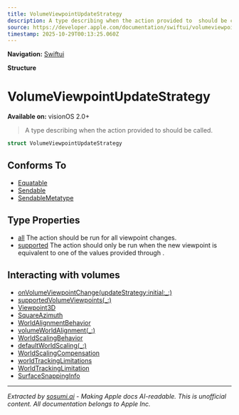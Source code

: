 ```yaml
---
title: VolumeViewpointUpdateStrategy
description: A type describing when the action provided to  should be called.
source: https://developer.apple.com/documentation/swiftui/volumeviewpointupdatestrategy
timestamp: 2025-10-29T00:13:25.060Z
---
```


**Navigation:** [Swiftui](/documentation/swiftui)

**Structure**

# VolumeViewpointUpdateStrategy

**Available on:** visionOS 2.0+

> A type describing when the action provided to  should be called.

```swift
struct VolumeViewpointUpdateStrategy
```

## Conforms To

- [Equatable](/documentation/Swift/Equatable)
- [Sendable](/documentation/Swift/Sendable)
- [SendableMetatype](/documentation/Swift/SendableMetatype)

## Type Properties

- [all](/documentation/swiftui/volumeviewpointupdatestrategy/all) The action should be run for all viewpoint changes.
- [supported](/documentation/swiftui/volumeviewpointupdatestrategy/supported) The action should only be run when the new viewpoint is equivalent to one of the values provided through .

## Interacting with volumes

- [onVolumeViewpointChange(updateStrategy:initial:_:)](/documentation/swiftui/view/onvolumeviewpointchange(updatestrategy:initial:_:))
- [supportedVolumeViewpoints(_:)](/documentation/swiftui/view/supportedvolumeviewpoints(_:))
- [Viewpoint3D](/documentation/swiftui/viewpoint3d)
- [SquareAzimuth](/documentation/swiftui/squareazimuth)
- [WorldAlignmentBehavior](/documentation/swiftui/worldalignmentbehavior)
- [volumeWorldAlignment(_:)](/documentation/swiftui/scene/volumeworldalignment(_:))
- [WorldScalingBehavior](/documentation/swiftui/worldscalingbehavior)
- [defaultWorldScaling(_:)](/documentation/swiftui/scene/defaultworldscaling(_:))
- [WorldScalingCompensation](/documentation/swiftui/worldscalingcompensation)
- [worldTrackingLimitations](/documentation/swiftui/environmentvalues/worldtrackinglimitations)
- [WorldTrackingLimitation](/documentation/swiftui/worldtrackinglimitation)
- [SurfaceSnappingInfo](/documentation/swiftui/surfacesnappinginfo)

---

*Extracted by [sosumi.ai](https://sosumi.ai) - Making Apple docs AI-readable.*
*This is unofficial content. All documentation belongs to Apple Inc.*
